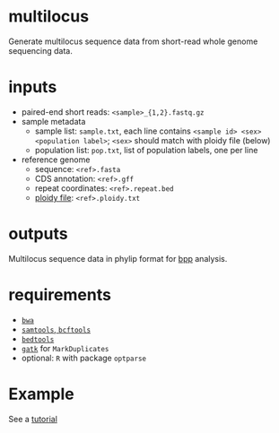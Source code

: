 # multilocus
Generate multilocus sequence data from short-read whole genome sequencing data.

# inputs
- paired-end short reads: `<sample>_{1,2}.fastq.gz`
- sample metadata
  * sample list: `sample.txt`, each line contains `<sample id> <sex> <population label>`; `<sex>` should match with ploidy file (below)
  * population list: `pop.txt`, list of population labels, one per line
- reference genome
  * sequence: `<ref>.fasta`
  * CDS annotation: `<ref>.gff`
  * repeat coordinates: `<ref>.repeat.bed`
  * [ploidy file](https://samtools.github.io/bcftools/bcftools.html#ploidy): `<ref>.ploidy.txt`


# outputs
Multilocus sequence data in phylip format for [bpp](https://github.com/bpp/bpp) analysis.

# requirements
- [`bwa`](https://github.com/lh3/bwa)
- [`samtools`, `bcftools`](https://www.htslib.org/download/)
- [`bedtools`](https://bedtools.readthedocs.io/en/latest/content/installation.html)
- [`gatk`](https://github.com/broadinstitute/gatk) for `MarkDuplicates`
- optional: `R` with package `optparse`

# Example
See a [tutorial](https://github.com/ythaworn/multilocus/wiki)
